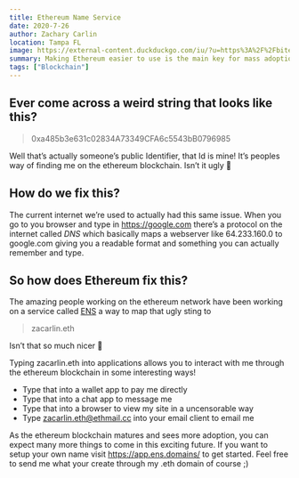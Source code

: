 ```yaml
---
title: Ethereum Name Service
date: 2020-7-26
author: Zachary Carlin
location: Tampa FL
image: https://external-content.duckduckgo.com/iu/?u=https%3A%2F%2Fbitexpert.io%2Fwp-content%2Fuploads%2F2019%2F10%2F1Ethereum-Name-Service.jpg
summary: Making Ethereum easier to use is the main key for mass adoption of cryptocurrencies and blockchain technology.
tags: ["Blockchain"] 
---
```


## Ever come across a weird string that looks like this?
> 0xa485b3e631c02834A73349CFA6c5543bB0796985

Well that’s actually someone’s public Identifier, that Id is mine! It’s peoples way of finding me on the ethereum blockchain. Isn’t it ugly 🐛

## How do we fix this?

The current internet we’re used to actually had this same issue. When you go to you browser and type in https://google.com there’s a protocol on the internet called *DNS* which basically maps a webserver like 64.233.160.0 to google.com giving you a readable format and something you can actually remember and type. 

## So how does Ethereum fix this?

The amazing people working on the ethereum network have been working on a service called [ENS](https://ens.domains/) a way to map that ugly sting to 
> zacarlin.eth 

Isn’t that so much nicer 🦋

Typing zacarlin.eth into applications allows you to interact with me through the ethereum blockchain in some interesting ways! 

 - Type that into a wallet app to pay me directly
 - Type that into a chat app to message me
 - Type that into a browser to view my site in a uncensorable way
 - Type zacarlin.eth@ethmail.cc into your email client to email me

As the ethereum blockchain matures and sees more adoption, you can expect many more things to come in this exciting future. If you want to setup your own name visit https://app.ens.domains/ to get started. Feel free to send me what your create through my .eth domain of course ;)  

